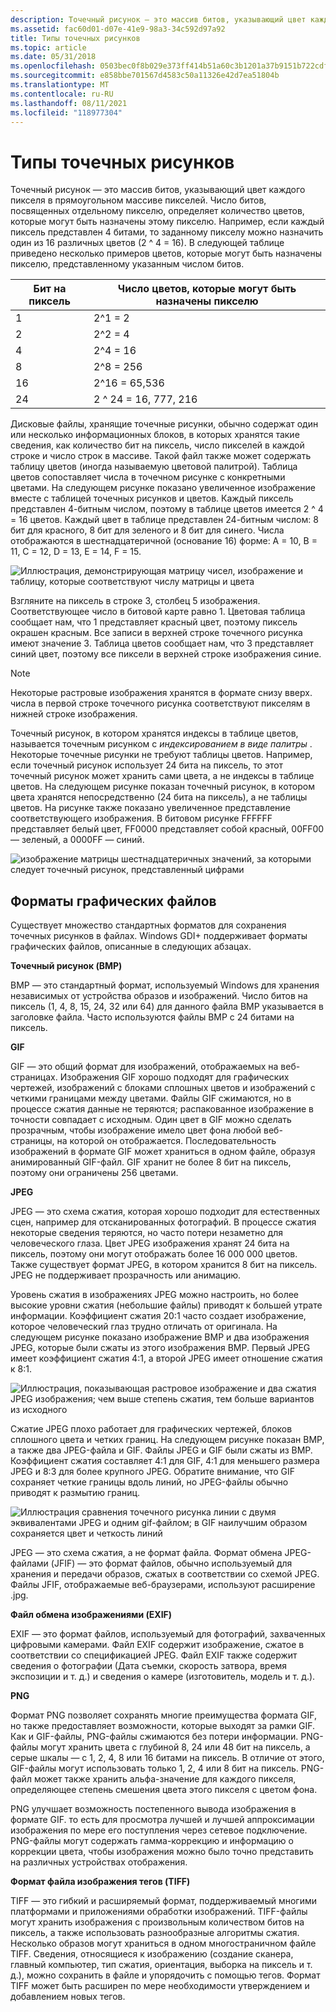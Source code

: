 ```yaml
---
description: Точечный рисунок — это массив битов, указывающий цвет каждого пикселя в прямоугольном массиве пикселей.
ms.assetid: fac60d01-d07e-41e9-98a3-34c592d97a92
title: Типы точечных рисунков
ms.topic: article
ms.date: 05/31/2018
ms.openlocfilehash: 0503bec0f8b029e373ff414b51a60c3b1201a37b9151b722cdfc94d4cdea46cf
ms.sourcegitcommit: e858bbe701567d4583c50a11326e42d7ea51804b
ms.translationtype: MT
ms.contentlocale: ru-RU
ms.lasthandoff: 08/11/2021
ms.locfileid: "118977304"
---
```

# <a name="types-of-bitmaps"></a>Типы точечных рисунков

Точечный рисунок — это массив битов, указывающий цвет каждого пикселя в прямоугольном массиве пикселей. Число битов, посвященных отдельному пикселю, определяет количество цветов, которые могут быть назначены этому пикселю. Например, если каждый пиксель представлен 4 битами, то заданному пикселу можно назначить один из 16 различных цветов (2 ^ 4 = 16). В следующей таблице приведено несколько примеров цветов, которые могут быть назначены пикселю, представленному указанным числом битов.



| Бит на пиксель | Число цветов, которые могут быть назначены пикселю |
|----------------|--------------------------------------------------|
| 1              | 2^1 = 2                                          |
| 2              | 2^2 = 4                                          |
| 4              | 2^4 = 16                                         |
| 8              | 2^8 = 256                                        |
| 16             | 2^16 = 65,536                                    |
| 24             | 2 ^ 24 = 16, 777, 216                              |



 

Дисковые файлы, хранящие точечные рисунки, обычно содержат один или несколько информационных блоков, в которых хранятся такие сведения, как количество бит на пиксель, число пикселей в каждой строке и число строк в массиве. Такой файл также может содержать таблицу цветов (иногда называемую цветовой палитрой). Таблица цветов сопоставляет числа в точечном рисунке с конкретными цветами. На следующем рисунке показано увеличенное изображение вместе с таблицей точечных рисунков и цветов. Каждый пиксель представлен 4-битным числом, поэтому в таблице цветов имеется 2 ^ 4 = 16 цветов. Каждый цвет в таблице представлен 24-битным числом: 8 бит для красного, 8 бит для зеленого и 8 бит для синего. Числа отображаются в шестнадцатеричной (основание 16) форме: A = 10, B = 11, C = 12, D = 13, E = 14, F = 15.

![Иллюстрация, демонстрирующая матрицу чисел, изображение и таблицу, которые соответствуют числу матрицы и цвета](images/aboutgdip03-art01.png)

Взгляните на пиксель в строке 3, столбец 5 изображения. Соответствующее число в битовой карте равно 1. Цветовая таблица сообщает нам, что 1 представляет красный цвет, поэтому пиксель окрашен красным. Все записи в верхней строке точечного рисунка имеют значение 3. Таблица цветов сообщает нам, что 3 представляет синий цвет, поэтому все пиксели в верхней строке изображения синие.

> [!Note]  
> Некоторые растровые изображения хранятся в формате снизу вверх. числа в первой строке точечного рисунка соответствуют пикселям в нижней строке изображения.

 

Точечный рисунок, в котором хранятся индексы в таблице цветов, называется точечным рисунком с *индексированием в виде палитры* . Некоторые точечные рисунки не требуют таблицы цветов. Например, если точечный рисунок использует 24 бита на пиксель, то этот точечный рисунок может хранить сами цвета, а не индексы в таблице цветов. На следующем рисунке показан точечный рисунок, в котором цвета хранятся непосредственно (24 бита на пиксель), а не таблицы цветов. На рисунке также показано увеличенное представление соответствующего изображения. В битовом рисунке FFFFFF представляет белый цвет, FF0000 представляет собой красный, 00FF00 — зеленый, а 0000FF — синий.

![изображение матрицы шестнадцатеричных значений, за которыми следует точечный рисунок, представленный цифрами](images/aboutgdip03-art02.png)

 

## <a name="graphics-file-formats"></a>Форматы графических файлов

Существует множество стандартных форматов для сохранения точечных рисунков в файлах. Windows GDI+ поддерживает форматы графических файлов, описанные в следующих абзацах.

**Точечный рисунок (BMP)**

BMP — это стандартный формат, используемый Windows для хранения независимых от устройства образов и изображений. Число битов на пиксель (1, 4, 8, 15, 24, 32 или 64) для данного файла BMP указывается в заголовке файла. Часто используются файлы BMP с 24 битами на пиксель.

**GIF**

GIF — это общий формат для изображений, отображаемых на веб-страницах. Изображения GIF хорошо подходят для графических чертежей, изображений с блоками сплошных цветов и изображений с четкими границами между цветами. Файлы GIF сжимаются, но в процессе сжатия данные не теряются; распакованное изображение в точности совпадает с исходным. Один цвет в GIF можно сделать прозрачным, чтобы изображение имело цвет фона любой веб-страницы, на которой он отображается. Последовательность изображений в формате GIF может храниться в одном файле, образуя анимированный GIF-файл. GIF хранит не более 8 бит на пиксель, поэтому они ограничены 256 цветами.

**JPEG**

JPEG — это схема сжатия, которая хорошо подходит для естественных сцен, например для отсканированных фотографий. В процессе сжатия некоторые сведения теряются, но часто потери незаметно для человеческого глаза. Цвет JPEG изображения хранят 24 бита на пиксель, поэтому они могут отображать более 16 000 000 цветов. Также существует формат JPEG, в котором хранится 8 бит на пиксель. JPEG не поддерживает прозрачность или анимацию.

Уровень сжатия в изображениях JPEG можно настроить, но более высокие уровни сжатия (небольшие файлы) приводят к большей утрате информации. Коэффициент сжатия 20:1 часто создает изображение, которое человеческий глаз трудно отличать от оригинала. На следующем рисунке показано изображение BMP и два изображения JPEG, которые были сжаты из этого изображения BMP. Первый JPEG имеет коэффициент сжатия 4:1, а второй JPEG имеет отношение сжатия к 8:1.

![Иллюстрация, показывающая растровое изображение и два сжатия JPEG изображения; чем выше степень сжатия, тем больше вариантов из исходного](images/aboutgdip03-art03.png)

Сжатие JPEG плохо работает для графических чертежей, блоков сплошного цвета и четких границ. На следующем рисунке показан BMP, а также два JPEG-файла и GIF. Файлы JPEG и GIF были сжаты из BMP. Коэффициент сжатия составляет 4:1 для GIF, 4:1 для меньшего размера JPEG и 8:3 для более крупного JPEG. Обратите внимание, что GIF сохраняет четкие границы вдоль линий, но JPEG-файлы обычно приводят к размытию границ.

![Иллюстрация сравнения точечного рисунка линии с двумя эквивалентами JPEG и одним gif-файлом; в GIF наилучшим образом сохраняется цвет и четкость линий](images/aboutgdip03-art03a.png)

JPEG — это схема сжатия, а не формат файла. Формат обмена JPEG-файлами (JFIF) — это формат файлов, обычно используемый для хранения и передачи образов, сжатых в соответствии со схемой JPEG. Файлы JFIF, отображаемые веб-браузерами, используют расширение .jpg.

**Файл обмена изображениями (EXIF)**

EXIF — это формат файлов, используемый для фотографий, захваченных цифровыми камерами. Файл EXIF содержит изображение, сжатое в соответствии со спецификацией JPEG. Файл EXIF также содержит сведения о фотографии (Дата съемки, скорость затвора, время экспозиции и т. д.) и сведения о камере (изготовитель, модель и т. д.).

**PNG**

Формат PNG позволяет сохранять многие преимущества формата GIF, но также предоставляет возможности, которые выходят за рамки GIF. Как и GIF-файлы, PNG-файлы сжимаются без потери информации. PNG-файлы могут хранить цвета с глубиной 8, 24 или 48 бит на пиксель, а серые шкалы — с 1, 2, 4, 8 или 16 битами на пиксель. В отличие от этого, GIF-файлы могут использовать только 1, 2, 4 или 8 бит на пиксель. PNG-файл может также хранить альфа-значение для каждого пикселя, определяющее степень смешения цвета этого пикселя с цветом фона.

PNG улучшает возможность постепенного вывода изображения в формате GIF. то есть для просмотра лучшей и лучшей аппроксимации изображения по мере его поступления через сетевое подключение. PNG-файлы могут содержать гамма-коррекцию и информацию о коррекции цвета, чтобы изображения можно было точно представить на различных устройствах отображения.

**Формат файла изображения тегов (TIFF)**

TIFF — это гибкий и расширяемый формат, поддерживаемый многими платформами и приложениями обработки изображений. TIFF-файлы могут хранить изображения с произвольным количеством битов на пиксель, а также использовать разнообразные алгоритмы сжатия. Несколько образов могут храниться в одном многостраничном файле TIFF. Сведения, относящиеся к изображению (создание сканера, главный компьютер, тип сжатия, ориентация, выборка на пиксель и т. д.), можно сохранить в файле и упорядочить с помощью тегов. Формат TIFF может быть расширен по мере необходимости утверждением и добавлением новых тегов.

 

 



